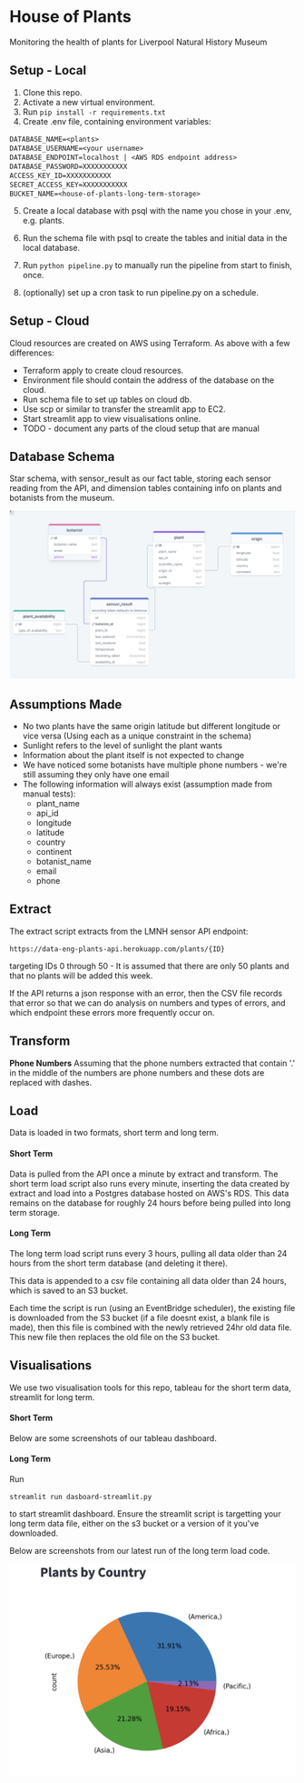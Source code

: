 # House of Plants

Monitoring the health of plants for Liverpool Natural History Museum

## Setup - Local

1. Clone this repo.
2. Activate a new virtual environment.
3. Run `pip install -r requirements.txt`
4. Create .env file, containing environment variables:

```
DATABASE_NAME=<plants>
DATABASE_USERNAME=<your username>
DATABASE_ENDPOINT=localhost | <AWS RDS endpoint address>
DATABASE_PASSWORD=XXXXXXXXXXX
ACCESS_KEY_ID=XXXXXXXXXXX
SECRET_ACCESS_KEY=XXXXXXXXXXX
BUCKET_NAME=<house-of-plants-long-term-storage>
```

5. Create a local database with psql with the name you chose in your .env, e.g. plants.
6. Run the schema file with psql to create the tables and initial data in the local database.
7. Run `python pipeline.py` to manually run the pipeline from start to finish, once.

8. (optionally) set up a cron task to run pipeline.py on a schedule.

## Setup - Cloud

Cloud resources are created on AWS using Terraform.
As above with a few differences:

- Terraform apply to create cloud resources.
- Environment file should contain the address of the database on the cloud.
- Run schema file to set up tables on cloud db.
- Use scp or similar to transfer the streamlit app to EC2.
- Start streamlit app to view visualisations online.
- TODO - document any parts of the cloud setup that are manual

## Database Schema

Star schema, with sensor_result as our fact table, storing each sensor reading from the API, and dimension tables containing info on plants and botanists from the museum.

![Screenshot of Database Schema Diagram](/screenshots/Database_Schema_Screenshot.png)

## Assumptions Made

- No two plants have the same origin latitude but different longitude or vice versa (Using each as a unique constraint in the schema)
- Sunlight refers to the level of sunlight the plant wants
- Information about the plant itself is not expected to change
- We have noticed some botanists have multiple phone numbers - we're still assuming they only have one email
- The following information will always exist (assumption made from manual tests):
  - plant_name
  - api_id
  - longitude
  - latitude
  - country
  - continent
  - botanist_name
  - email
  - phone

## Extract

The extract script extracts from the LMNH sensor API endpoint:

```
https://data-eng-plants-api.herokuapp.com/plants/{ID}
```

targeting IDs 0 through 50 - It is assumed that there are only 50 plants and that no plants will be added this week.

If the API returns a json response with an error, then the CSV file records that error so that we can do analysis on numbers and types of errors, and which endpoint these errors more frequently occur on.

## Transform

**Phone Numbers**
Assuming that the phone numbers extracted that contain '.' in the middle of the numbers are phone numbers and these dots are replaced with dashes.

## Load

Data is loaded in two formats, short term and long term.

#### Short Term

Data is pulled from the API once a minute by extract and transform. The short term load script also runs every minute, inserting the data created by extract and load into a Postgres database hosted on AWS's RDS.
This data remains on the database for roughly 24 hours before being pulled into long term storage.

#### Long Term

The long term load script runs every 3 hours, pulling all data older than 24 hours from the short term database (and deleting it there).

This data is appended to a csv file containing all data older than 24 hours, which is saved to an S3 bucket.

Each time the script is run (using an EventBridge scheduler), the existing file is downloaded from the S3 bucket (if a file doesnt exist, a blank file is made), then this file is combined with the newly retrieved 24hr old data file. This new file then replaces the old file on the S3 bucket.

## Visualisations

We use two visualisation tools for this repo, tableau for the short term data, streamlit for long term.

#### Short Term

Below are some screenshots of our tableau dashboard.

#### Long Term

Run

```
streamlit run dasboard-streamlit.py
```

to start streamlit dashboard. Ensure the streamlit script is targetting your long term data file, either on the s3 bucket or a version of it you've downloaded.

Below are screenshots from our latest run of the long term load code.

![Screenshot of Streamlit Plants By Country](/screenshots/Streamlit_Plants_By_Country.png)
